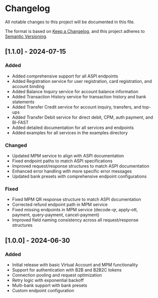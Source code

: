 # Changelog

All notable changes to this project will be documented in this file.

The format is based on [Keep a Changelog](https://keepachangelog.com/en/1.0.0/),
and this project adheres to [Semantic Versioning](https://semver.org/spec/v2.0.0.html).

## [1.1.0] - 2024-07-15

### Added
- Added comprehensive support for all ASPI endpoints
- Added Registration service for user registration, card registration, and account binding
- Added Balance Inquiry service for account balance information
- Added Transaction History service for transaction history and bank statements
- Added Transfer Credit service for account inquiry, transfers, and top-ups
- Added Transfer Debit service for direct debit, CPM, auth payment, and BI-FAST
- Added detailed documentation for all services and endpoints
- Added examples for all services in the examples directory

### Changed
- Updated MPM service to align with ASPI documentation
- Fixed endpoint paths to match ASPI specifications
- Improved request/response structures to match ASPI documentation
- Enhanced error handling with more specific error messages
- Updated bank presets with comprehensive endpoint configurations

### Fixed
- Fixed MPM QR response structure to match ASPI documentation
- Corrected refund endpoint path in MPM service
- Fixed missing endpoints in MPM service (decode-qr, apply-ott, payment, query-payment, cancel-payment)
- Improved field naming consistency across all request/response structures

## [1.0.0] - 2024-06-30

### Added
- Initial release with basic Virtual Account and MPM functionality
- Support for authentication with B2B and B2B2C tokens
- Connection pooling and request optimization
- Retry logic with exponential backoff
- Multi-bank support with bank presets
- Custom endpoint configuration